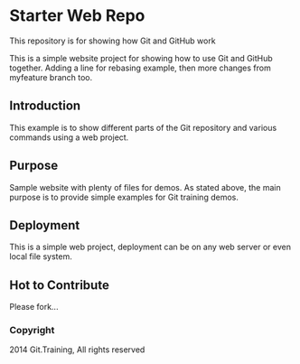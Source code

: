 # Starter Web Repo

This repository is for showing how Git and GitHub work

This is a simple website project for
showing how to use Git and GitHub together.
Adding a line for rebasing example, then more changes from myfeature branch too.

## Introduction

This example is to show different parts
of the Git repository and various commands
using a web project.

## Purpose

Sample website with plenty of files for demos.
As stated above, the main purpose is to
provide simple examples for Git training
demos.

## Deployment

This is a simple web project, deployment
can be on any web server or even local
file system.

## Hot to Contribute

Please fork...

### Copyright
2014 Git.Training, All rights reserved